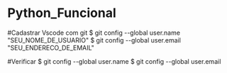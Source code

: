 # Python_Funcional
#Cadastrar Vscode com git
$ git config --global user.name "SEU_NOME_DE_USUARIO"
$ git config --global user.email "SEU_ENDERECO_DE_EMAIL"

#Verificar
$ git config --global user.name 
$ git config --global user.email